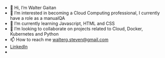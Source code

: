 - 👋 Hi, I’m Walter Gaitan
- 👀 I’m interested in becoming a Cloud Computing professional, I currently have a role as a manualQA
- 🌱 I’m currently learning Javascript, HTML and CSS
- 💞️ I’m looking to collaborate on projects related to Cloud, Docker, Kubernetes and Python
- 📫 How to reach me walterg.steven@gmail.com
- [LinkedIn](https://www.linkedin.com/in/walter-steven-gaitan-gutierrez/)
- 
        

<!---
Derfel-tech/Derfel-tech is a ✨ special ✨ repository because its `README.md` (this file) appears on your GitHub profile.
You can click the Preview link to take a look at your changes.
--->
